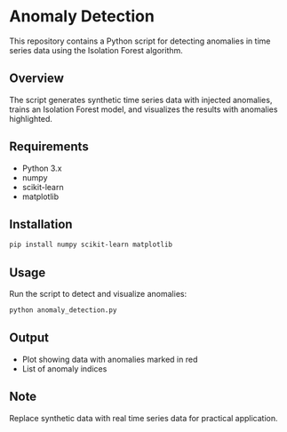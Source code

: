 # Anomaly Detection
This repository contains a Python script for detecting anomalies in time series data using the Isolation Forest algorithm.

## Overview
The script generates synthetic time series data with injected anomalies, trains an Isolation Forest model, and visualizes the results with anomalies highlighted.

## Requirements
- Python 3.x
- numpy
- scikit-learn
- matplotlib

## Installation
```bash
pip install numpy scikit-learn matplotlib
```

## Usage
Run the script to detect and visualize anomalies:
```bash
python anomaly_detection.py
```

## Output
- Plot showing data with anomalies marked in red
- List of anomaly indices

## Note
Replace synthetic data with real time series data for practical application.
